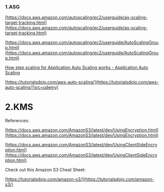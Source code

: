### 1.ASG

[https://docs.aws.amazon.com/autoscaling/ec2/userguide/as-scaling-target-tracking.html](https://docs.aws.amazon.com/autoscaling/ec2/userguide/as-scaling-target-tracking.html)

[https://docs.aws.amazon.com/autoscaling/ec2/userguide/AutoScalingGroup.html](https://docs.aws.amazon.com/autoscaling/ec2/userguide/AutoScalingGroup.html)

[How step scaling for Application Auto Scaling works - Application Auto Scaling](https://docs.aws.amazon.com/autoscaling/application/userguide/step-scaling-policy-overview.html#step-scaling-cooldown)

[https://tutorialsdojo.com/aws-auto-scaling/](https://tutorialsdojo.com/aws-auto-scaling/?src=udemy)

# 2.KMS

References:

[https://docs.aws.amazon.com/AmazonS3/latest/dev/UsingEncryption.html](https://docs.aws.amazon.com/AmazonS3/latest/dev/UsingEncryption.html)

[https://docs.aws.amazon.com/AmazonS3/latest/dev/UsingClientSideEncryption.html](https://docs.aws.amazon.com/AmazonS3/latest/dev/UsingClientSideEncryption.html)

Check out this Amazon S3 Cheat Sheet:

[https://tutorialsdojo.com/amazon-s3/](https://tutorialsdojo.com/amazon-s3/)
